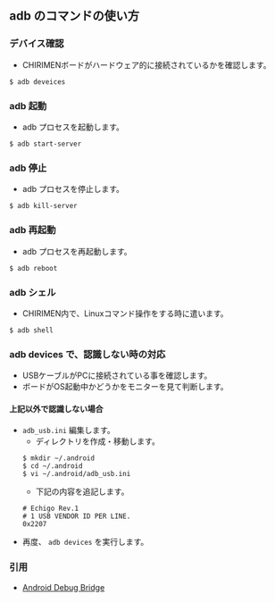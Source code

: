 ## adb のコマンドの使い方
### デバイス確認
- CHIRIMENボードがハードウェア的に接続されているかを確認します。
```
$ adb deveices
```

### adb 起動
- adb プロセスを起動します。
```
$ adb start-server
```

### adb 停止
- adb プロセスを停止します。
```
$ adb kill-server
```

### adb 再起動
- adb プロセスを再起動します。
```
$ adb reboot
```

### adb シェル
- CHIRIMEN内で、Linuxコマンド操作をする時に遣います。
```
$ adb shell
```

### adb devices で、認識しない時の対応
- USBケーブルがPCに接続されている事を確認します。
- ボードがOS起動中かどうかをモニターを見て判断します。

#### 上記以外で認識しない場合
- `adb_usb.ini` 編集します。
  - ディレクトリを作成・移動します。
  ```
  $ mkdir ~/.android
  $ cd ~/.android
  $ vi ~/.android/adb_usb.ini
  ```
  - 下記の内容を追記します。
  ~~~~
  # Echigo Rev.1
  # 1 USB VENDOR ID PER LINE.
  0x2207
  ~~~~
- 再度、 `adb devices` を実行します。

### 引用
- [Android Debug Bridge](https://developer.android.com/studio/command-line/adb.html)
